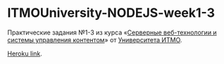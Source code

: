 # ITMOUniversity-NODEJS-week1-3

Практические задания №1-3 из курса «[Серверные веб-технологии и системы управления контентом](https://openedu.ru/course/ITMOUniversity/NODEJS/)» от [Университета ИТМО](https://itmo.ru).

[Heroku link](https://webedu-week1-3.herokuapp.com/).
